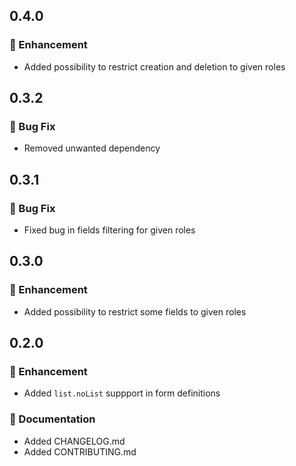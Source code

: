 ## 0.4.0

### :nail_care: Enhancement

- Added possibility to restrict creation and deletion to given roles

## 0.3.2

### :bug: Bug Fix

- Removed unwanted dependency

## 0.3.1

### :bug: Bug Fix

- Fixed bug in fields filtering for given roles

## 0.3.0

### :nail_care: Enhancement

- Added possibility to restrict some fields to given roles

## 0.2.0

### :nail_care: Enhancement

- Added `list.noList` suppport in form definitions

### :memo: Documentation

- Added CHANGELOG.md
- Added CONTRIBUTING.md
